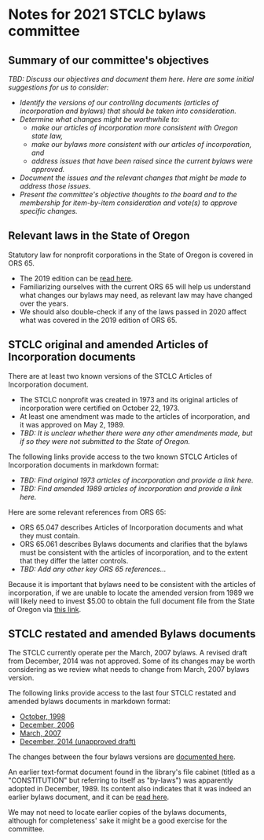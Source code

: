 # Notes for 2021 STCLC bylaws committee

## Summary of our committee's objectives

*TBD: Discuss our objectives and document them here. Here are some initial suggestions for us to consider:*
* *Identify the versions of our controlling documents (articles of incorporation and bylaws) that should be taken into consideration.*
* *Determine what changes might be worthwhile to:*
  * *make our articles of incorporation more consistent with Oregon state law,*
  * *make our bylaws more consistent with our articles of incorporation, and*
  * *address issues that have been raised since the current bylaws were approved.*
* *Document the issues and the relevant changes that might be made to address those issues.*
* *Present the committee's objective thoughts to the board and to the membership for item-by-item consideration and vote(s) to approve specific changes.*

## Relevant laws in the State of Oregon 

Statutory law for nonprofit corporations in the State of Oregon is covered in ORS 65.
* The 2019 edition can be [read here](https://www.oregonlegislature.gov/bills_laws/ors/ors065.html).
* Familiarizing ourselves with the current ORS 65 will help us understand what changes our bylaws may need, as relevant law may have changed over the years.
* We should also double-check if any of the laws passed in 2020 affect what was covered in the 2019 edition of ORS 65.

## STCLC original and amended Articles of Incorporation documents

There are at least two known versions of the STCLC Articles of Incorporation document.
* The STCLC nonprofit was created in 1973 and its original articles of incorporation were certified on October 22, 1973.
* At least one amendment was made to the articles of incorporation, and it was approved on May 2, 1989.
* *TBD: It is unclear whether there were any other amendments made, but if so they were not submitted to the State of Oregon.*

The following links provide access to the two known STCLC Articles of Incorporation documents in markdown format:
* *TBD: Find original 1973 articles of incorporation and provide a link here.*
* *TBD: Find amended 1989 articles of incorporation and provide a link here.*

Here are some relevant references from ORS 65:
* ORS 65.047 describes Articles of Incorporation documents and what they must contain.
* ORS 65.061 describes Bylaws documents and clarifies that the bylaws must be consistent with the articles of incorporation,
and to the extent that they differ the latter controls.
* *TBD: Add any other key ORS 65 references...*

Because it is important that bylaws need to be consistent with the articles of incorporation,
if we are unable to locate the amended version from 1989 we will likely need to invest $5.00 to obtain the full document file from
the State of Oregon via [this link](https://sos.oregon.gov/business/Documents/copies-forms/301-request-for-copy.pdf).

## STCLC restated and amended Bylaws documents

The STCLC currently operate per the March, 2007 bylaws.
A revised draft from December, 2014 was not approved.
Some of its changes may be worth considering as we review what needs to change from March, 2007 bylaws version.

The following links provide access to the last four STCLC restated and amended bylaws documents in markdown format:
* [October, 1998](https://gist.github.com/garhanso/b1d0f87588f76b8ef034e970927e0311#file-stclc-bylaws-draft-1998.md)
* [December, 2006](https://gist.github.com/garhanso/18ef6d9b1abf5c0bf2bd915b77bb3097#file-stclc-bylaws-draft-2006.md)
* [March, 2007](https://gist.github.com/garhanso/94fe818587819427bd69c6142f2f6515#file-stclc-bylaws-draft-2007.md)
* [December, 2014 (unapproved draft)](https://gist.github.com/garhanso/9a551285b8a826c1899c7acf197a5dc9#file-stclc-bylaws-draft-2014.md)

The changes between the four bylaws versions are [documented here](https://gist.github.com/garhanso/7795202584f9c361576bf86195365965#file-stclc-bylaws-changes.md).

An earlier text-format document found in the library's file cabinet (titled as a "CONSTITUTION" but referring to itself as "by-laws")
was apparently adopted in December, 1989.
Its content also indicates that it was indeed an earlier bylaws document,
and it can be [read here](https://gist.github.com/garhanso/b3fde067dd108392addb75ce3586b324#file-stclc-constitution-1989.md).

We may not need to locate earlier copies of the bylaws documents, although for completeness' sake it might be a good exercise for the committee.
